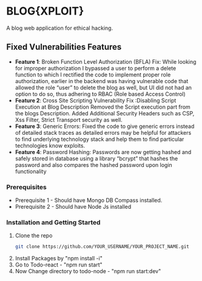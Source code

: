 # BLOG{XPLOIT} #

A blog web application for ethical hacking.

## Fixed Vulnerabilities Features

- **Feature 1**: Broken Function Level Authorization (BFLA) Fix: While looking for improper authorization I bypassed a user to perform a delete function to which I rectified the code to implement proper role authorization, earlier in the backend was having vulnerable code that allowed the role “user” to delete the blog as well, but UI did not had an option to do so, thus adhering to RBAC (Role based Access Control)
- **Feature 2**: Cross Site Scripting Vulnerability Fix :Disabling Script Execution at Blog Description Removed the Script execution part from the blogs Description. Added Additional Security Headers such as CSP, Xss Filter, Strict Transport security as well.
- **Feature 3**: Generic Errors: Fixed the code to give generic errors instead of detailed stack traces as detailed errors may be helpful for attackers to find underlying technology stack and help them to find particular technologies know exploits.
- **Feature 4**: Password Hashing: Passwords are now getting hashed and safely stored in database using a library “bcrypt” that hashes the password and also compares the hashed password upon login functionality

### Prerequisites

- Prerequisite 1 - Should have Mongo DB Compass installed.
- Prerequisite 2 - Should have Node Js installed

### Installation and Getting Started

1. Clone the repo
   ```sh
   git clone https://github.com/YOUR_USERNAME/YOUR_PROJECT_NAME.git
2. Install Packages by "npm install -i"
3. Go to Todo-react - "npm run start"
4. Now Change directory to todo-node - "npm run start:dev"

